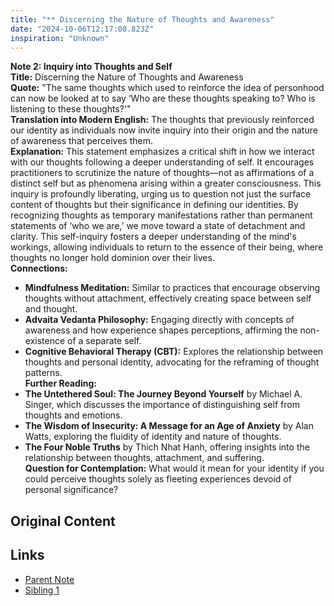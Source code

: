 ```yaml
---
title: "** Discerning the Nature of Thoughts and Awareness"
date: "2024-10-06T12:17:08.823Z"
inspiration: "Unknown"
---
```


**Note 2: Inquiry into Thoughts and Self**  
**Title:** Discerning the Nature of Thoughts and Awareness  
**Quote:** "The same thoughts which used to reinforce the idea of personhood can now be looked at to say ‘Who are these thoughts speaking to? Who is listening to these thoughts?'"  
**Translation into Modern English:** The thoughts that previously reinforced our identity as individuals now invite inquiry into their origin and the nature of awareness that perceives them.  
**Explanation:** This statement emphasizes a critical shift in how we interact with our thoughts following a deeper understanding of self. It encourages practitioners to scrutinize the nature of thoughts—not as affirmations of a distinct self but as phenomena arising within a greater consciousness. This inquiry is profoundly liberating, urging us to question not just the surface content of thoughts but their significance in defining our identities. By recognizing thoughts as temporary manifestations rather than permanent statements of ‘who we are,’ we move toward a state of detachment and clarity. This self-inquiry fosters a deeper understanding of the mind's workings, allowing individuals to return to the essence of their being, where thoughts no longer hold dominion over their lives.  
**Connections:**  
- **Mindfulness Meditation:** Similar to practices that encourage observing thoughts without attachment, effectively creating space between self and thought.  
- **Advaita Vedanta Philosophy:** Engaging directly with concepts of awareness and how experience shapes perceptions, affirming the non-existence of a separate self.  
- **Cognitive Behavioral Therapy (CBT):** Explores the relationship between thoughts and personal identity, advocating for the reframing of thought patterns.  
**Further Reading:**  
- **The Untethered Soul: The Journey Beyond Yourself** by Michael A. Singer, which discusses the importance of distinguishing self from thoughts and emotions.  
- **The Wisdom of Insecurity: A Message for an Age of Anxiety** by Alan Watts, exploring the fluidity of identity and nature of thoughts.  
- **The Four Noble Truths** by Thich Nhat Hanh, offering insights into the relationship between thoughts, attachment, and suffering.  
**Question for Contemplation:** What would it mean for your identity if you could perceive thoughts solely as fleeting experiences devoid of personal significance?  


## Original Content



## Links

- [Parent Note](/parent-note.md)
- [Sibling 1](/zettel1.md)
